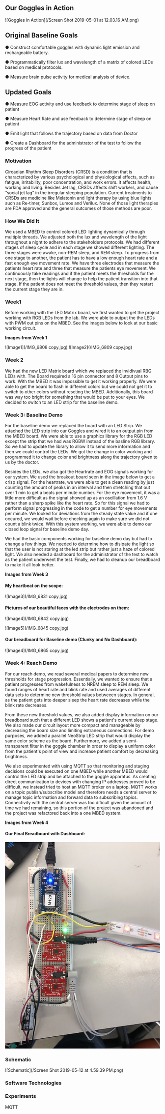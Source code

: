 ## Our Goggles in Action
![Goggles in Action](/Screen Shot 2019-05-01 at 12.03.16 AM.png)

## Original Baseline Goals
● Construct comfortable goggles with dynamic light emission and rechargeable battery.

● Programmatically filter lux and wavelength of a matrix of colored LEDs based on medical
protocols.

● Measure brain pulse activity for medical analysis of device.

## Updated Goals
● Measure EOG activity and use feedback to determine stage of sleep on patient

● Measure Heart Rate and use feedback to determine stage of sleep on patient 

● Emit light that follows the trajectory based on data from Doctor 

● Create a Dashboard for the administrator of the test to follow the progress of the patient


### Motivation
Circadian Rhythm Sleep Disorders (CRSD) is a condition that is characterized by various psychological and physiological effects, such as fatigue, irritability, poor concentration, and work errors. It affects health, working and living. Besides Jet lag, CRSDs affects shift workers, and cause “social jet lag” in the irregular sleeping population. Current treatments to CRSDs are medicine like Melatonin and light therapy by using blue lights such as Re-timer, Sunbox, Lumos and Verilux. None of those light therapies are FDA approved and the general outcomes of those methods are poor.

### How We Did It
We used a MBED to control colored LED lighting dynamically through multiple threads. We adjusted both the lux and wavelength of the light throughout a night to adhere to the stakeholders protocols. We had different stages of sleep cycle and in each stage we showed different lighting. The three stages were awake, non-REM sleep, and REM sleep. To progress from one stage to another, the patient has to have a low enough heart rate and a fast enough eye movement rate. We have three electrodes that measure the patients heart rate and three that measure the patients eye movement. We continuously take readings and if the patient meets the thresholds for the next stage, then the lights will change to help the patient transition into that stage. If the patient does not meet the threshold values, then they restart the current stage they are in.


### Week1

Before working with the LED Matrix board, we first wanted to get the project working with RGB LEDs from the lab. We were able to output the the LEDs with PWM out pins on the MBED. See the images below to look at our basic working circuit.

__Images from Week 1__

![Image1](/IMG_6808 copy.jpg) ![Image2](/IMG_6809 copy.jpg)


### Week 2
We had the new LED Matrix board which we replaced the invidivual RBG LEDs with. The Board required a 16 pin connector and 8 Output pins to work. With the MBED it was impossible to get it working properly. We were able to get the board to flash in different colors but we could not get it to switch to other colors without reseting the MBED. Additionally, this board was way too bright for something that would be put to your eyes. We decided to switch to an LED strip for the baseline demo. 



### Week 3: Baseline Demo

For the baseline demo we replaced the board with an LED Strip. We attached the LED strip into our Goggles and wired it to an output pin from the MBED board. We were able to use a graphics library for the RGB LED except the strip that we had was RGBW instead of the basline RGB library. So we had to update the library to allow it to send more information and then we could control the LEDs. We got the change in color working and programmed it to change color and brightness along the trajectory given to us by the doctor. 

Besides the LEDs, we also got the Heartrate and EOG signals working for our system. We used the breakout board seen in the image below to get a crisp signal. For the heartrate, we were able to get a clean reading by just counting the amount of peaks in an interval and then stretching that out over 1 min to get a beats per minute number. For the eye movement, it was a little more difficult as the signal showed up as an oscillation from 1.6 V rather than a sharp spike like the heart rate. So for this signal we had to perform signal progressing in the code to get a number for eye movements per minute. We looked for deviations from the steady state value and if one occured, we would wait before checking again to make sure we did not count a blink twice. With this system working, we were able to demo our closed loop signal for baseline demo day.

We had the basic components working for baseline demo day but had to change a few things. We needed to determine how to disipate the light so that the user is not staring at the led strip but rather just a haze of colored light. We also needed a dashboard for the administrator of the test to watch as the patient underwent the test. Finally, we had to cleanup our breadboard to make it all look better. 


__Images from Week 3__

#### My heartbeat on the scope:
![Image3](/IMG_6831 copy.jpg)

#### Pictures of our beautiful faces with the electrodes on them:
![Image4](/IMG_6842 copy.jpg)

![Image5](/IMG_6845 copy.jpg)

#### Our breadboard for Baseline demo (Clunky and No Dashboard):
![Image4](/IMG_6865 copy.jpg)



### Week 4: Reach Demo
For our reach demo, we read several medical papers to determine new thresholds for stage progression.  Essentially, we wanted to ensure that a patient progresses from wakefulness to NREM sleep to REM sleep.  We found ranges of heart rate and blink rate and used averages of different data sets to determine new threshold values betweeen stages.  In general, as the patient gets into deeper sleep the heart rate decreases while the blink rate decreases.  

From these new threshold values, we also added display information on our breadboard such that a different LED shows a patient's current sleep stage.  We also made our circuit layout more compact and manageable by decreasing the board size and limiting extraneous connections.  For demo purposes, we added a parallel NeoStrip LED strip that would display the same color scheme as the board.  Furthermore, we added a semi-transparent filter in the goggle chamber in order to display a uniform color from the patient's point of view and increase patient comfort by decreasing brightness.

We also experimented with using MQTT so that monitoring and staging decisions could be executed on one MBED while another MBED would control the LED strip and be attached to the goggle apparatus.  As creating direct communication to devices with changing IP addresses proved to be difficult, we instead tried to host an MQTT broker on a laptop.  MQTT works on a topic publish/subscribe model and therefore needs a central server to manage topic information and forward data to subscribing topics.  Connectivity with the central server was too dificult given the amount of time we had remaining, so this portion of the project was abandoned and the project was refactored back into a one MBED system.

__Images from Week 4__

#### Our Final Breadboard with Dashboard:
![Image3](/IMG_6869.jpeg)



### Schematic
![Schematic](/Screen Shot 2019-05-12 at 4.59.39 PM.png)

### Software Technologies

### Experiments
MQTT

